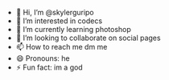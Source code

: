 - 👋 Hi, I’m @skylerguripo
- 👀 I’m interested in codecs
- 🌱 I’m currently learning photoshop
- 💞️ I’m looking to collaborate on social pages
- 📫 How to reach me dm me
- 😄 Pronouns: he
- ⚡ Fun fact: im a god

<!---
skylerguripo/skylerguripo is a ✨ special ✨ repository because its `README.md` (this file) appears on your GitHub profile.
You can click the Preview link to take a look at your changes.
--->
